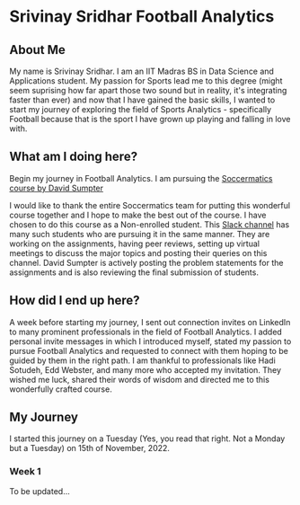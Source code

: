 # Srivinay Sridhar Football Analytics

## About Me

My name is Srivinay Sridhar. I am an IIT Madras BS in Data Science and Applications student. My passion for Sports lead me to this degree (might seem suprising how far apart those two sound but in reality, it's integrating faster than ever) and now that I have gained the basic skills, I wanted to start my journey of exploring the field of Sports Analytics - specifically Football because that is the sport I have grown up playing and falling in love with. 

## What am I doing here? 

Begin my journey in Football Analytics. I am pursuing the [Soccermatics course by David Sumpter](https://soccermatics.readthedocs.io/en/latest/index.html)

I would like to thank the entire Soccermatics team for putting this wonderful course together and I hope to make the best out of the course. I have chosen to do this course as a Non-enrolled student. This [Slack channel](https://app.slack.com/client/T017WHJKU4C/C0412M72KA4) has many such students who are pursuing it in the same manner. They are working on the assignments, having peer reviews, setting up virtual meetings to discuss the major topics and posting their queries on this channel. David Sumpter is actively posting the problem statements for the assignments and is also reviewing the final submission of students.

## How did I end up here?

A week before starting my journey, I sent out connection invites on LinkedIn to many prominent professionals in the field of Football Analytics. I added personal invite messages in which I introduced myself, stated my passion to pursue Football Analytics and requested to connect with them hoping to be guided by them in the right path. I am thankful to professionals like Hadi Sotudeh, Edd Webster, and many more who accepted my invitation. They wished me luck, shared their words of wisdom and directed me to this wonderfully crafted course.

## My Journey

I started this journey on a Tuesday (Yes, you read that right. Not a Monday but a Tuesday) on 15th of November, 2022. 

### Week 1

To be updated...

